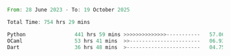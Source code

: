 <!--START_SECTION:waka-->

```rust
From: 28 June 2023 - To: 19 October 2025

Total Time: 754 hrs 29 mins

Python                441 hrs 59 mins >>>>>>>>>>>>>>-----------   57.06 %
OCaml                 53 hrs 41 mins  >>-----------------------   06.93 %
Dart                  36 hrs 48 mins  >------------------------   04.75 %
```

<!--END_SECTION:waka-->
